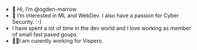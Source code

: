 - 👋 Hi, I’m @ogden-marrow
- 👀 I’m interested in ML and WebDev. I also have a passion for Cyber Security. :-)
- I have spent a lot of time in the dev world and I love working as member of small fast pased goups.
- 👨‍💻I am curently working for Vispero.
<!---
ogden-marrow/ogden-marrow is a ✨ special ✨ repository because its `README.md` (this file) appears on your GitHub profile.
You can click the Preview link to take a look at your changes.
--->
